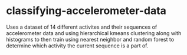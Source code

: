 # classifying-accelerometer-data
Uses a dataset of 14 different activites and their sequences of accelerometer data and using hierarchical kmeans clustering along with histograms to then train using nearest neighbor and random forest to determine which activity the current sequence is a part of.
